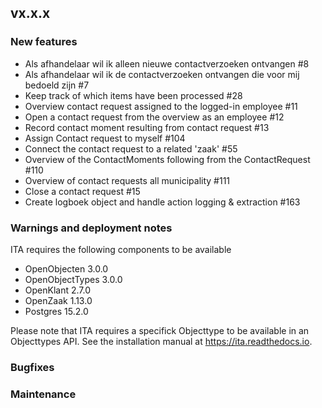 ## vx.x.x

### New features

- Als afhandelaar wil ik alleen nieuwe contactverzoeken ontvangen #8
- Als afhandelaar wil ik de contactverzoeken ontvangen die voor mij bedoeld zijn #7
- Keep track of which items have been processed #28
- Overview contact request assigned to the logged-in employee #11
- Open a contact request from the overview as an employee #12
- Record contact moment resulting from contact request #13
- Assign Contact request to myself #104
- Connect the contact request to a related 'zaak' #55
- Overview of the ContactMoments following from the ContactRequest #110
- Overview of contact requests all municipality #111
- Close a contact request #15
- Create logboek object and handle action logging & extraction #163

### Warnings and deployment notes
ITA requires the following components to be available 
- OpenObjecten 3.0.0
- OpenObjectTypes 3.0.0
- OpenKlant 2.7.0
- OpenZaak 1.13.0
- Postgres 15.2.0
  
Please note that ITA requires a specifick Objecttype to be available in an Objecttypes API. See the installation manual at https://ita.readthedocs.io.


### Bugfixes

### Maintenance

